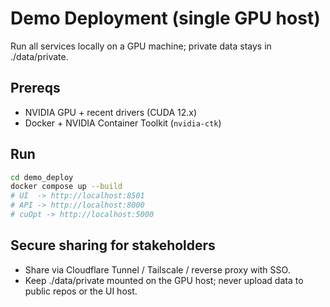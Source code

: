 
# Demo Deployment (single GPU host)
Run all services locally on a GPU machine; private data stays in ./data/private.

## Prereqs
- NVIDIA GPU + recent drivers (CUDA 12.x)
- Docker + NVIDIA Container Toolkit (`nvidia-ctk`)

## Run
```bash
cd demo_deploy
docker compose up --build
# UI  -> http://localhost:8501
# API -> http://localhost:8000
# cuOpt -> http://localhost:5000
```

## Secure sharing for stakeholders
- Share via Cloudflare Tunnel / Tailscale / reverse proxy with SSO.
- Keep ./data/private mounted on the GPU host; never upload data to public repos or the UI host.
